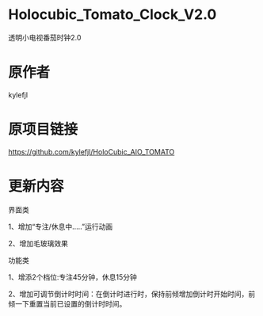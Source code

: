 # Holocubic_Tomato_Clock_V2.0
透明小电视番茄时钟2.0
# 原作者
kylefjl
# 原项目链接
https://github.com/kylefjl/HoloCubic_AIO_TOMATO
# 更新内容
界面类

1、增加“专注/休息中.....”运行动画

2、增加毛玻璃效果

功能类

1、增添2个档位:专注45分钟，休息15分钟

2、增加可调节倒计时时间：在倒计时进行时，保持前倾增加倒计时开始时间，前倾一下重置当前已设置的倒计时时间。
